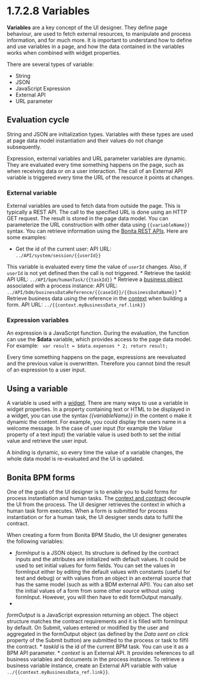 # 1.7.2.8 Variables

**Variables** are a key concept of the UI designer. They define page behaviour, are used to
fetch external resources, to manipulate and
process information, and for much more.
It is important to understand how to define and use variables in a page, and how the data contained in the variables
works when combined with widget properties.

There are several types of variable:

* String
* JSON
* JavaScript Expression
* External API
* URL parameter

## Evaluation cycle

String and JSON are initialization types. Variables with these types are used at page data
model instantiation and their values do not change subsequently. 

Expression, external variables and URL parameter variables are dynamic. They are evaluated every time something happens
on the page, such as when receiving data or on a user interaction. 
The call of an External API variable is triggered every time the URL of the resource it points at changes.

### External variable

External variables are used to fetch data from outside the page. This is typically
a REST API.
The call to the specified URL is done using an HTTP GET request. The result is stored in the page data model.
You can parameterize the URL construction with other data using `{{variableName}}` syntax.
You can retrieve information using the [Bonita REST APIs](/rest-api.md). Here are some examples:

* Get the id of the current user: API URL:
`../API/system/session/{{userId}}`

This variable is evaluated every time the value of
`userId` changes. Also, if
`userId` is not yet defined then the call is not triggered.
* 
Retrieve the taskId:
API URL: `../API/bpm/humanTask/{{taskId}}`
* 
Retrieve a [business object](/bdm-api.md) associated with a process instance:
API URL: `../API/bdm/businessDataReference/{{caseId}}/{{businessDataName}}`
* 
Retrieve business data using the reference in the [context](/contracts-and-contexts.md#context) when building a form.
API URL: `../{{context.myBusinessData_ref.link}}`

### Expression variables

An expression is a JavaScript function. During the evaluation, the function can use the
**$data** variable, which provides access to the page data model. For example:
`
var result = $data.expenses * 2;
    return result;`

Every time something happens on the
page, expressions are reevaluated and the previous value is overwritten. Therefore you cannot bind the result
of an expression to a user input.

## Using a variable

A variable is used with a [widget](/widgets.md).
There are many ways to use a variable in widget properties.
In a property containing text or HTML to be displayed in a widget, you can use the syntax _{{variableName}}_ in the content o make it dynamic the
content. For example, you could display the users name in a welcome message.
In the case of user input (for example the _Value_ property of a text input) the variable value is used both to set
the initial
value and retrieve the user input.

A binding is dynamic, so every time the value of a variable changes, the whole data model is re-evaluated and the UI is updated.

## Bonita BPM forms

One of the goals of the UI designer is to enable you to build forms for process instantiation and human tasks.
The [context and contract](/contracts-and-contexts.md) decouple the UI from the process. The UI designer
retrieves the context in which a human task form executes. When a form is submitted for process instantiation or for a human task, the UI designer
sends data to fulfil the contract.

When creating a form from Bonita BPM Studio, the UI designer generates the following variables:

* _formInput_ is a JSON object.
Its structure is defined by the contract inputs and the attributes are initialized with default values. It could be
used to set initial values for form fields.
You can set the values in formInput either by editing the default values with constants (useful for test and debug)
or with values from an object in an external source that has the same model (such as with a BDM external API).
You can also set the initial values of a form from some other source without using formInput. However, you will then
have to edit formOutput manually.
* 
_formOutput_ is a JavaScript expression returning an object.
The object structure matches the contract requirements and it is filled with formInput by default. On Submit, values entered
or modified by the user and aggregated in the formOutput object (as defined by the _Data sent on click_
property
of the Submit button) are submitted to the process or task to filfil the contract.
* 
_taskId_ is the id of the current BPM task. You can use it as a BPM API parameter.
* 
_context_ is an External API.
It provides references to all business variables and documents in the process instance. To retrieve a business
variable instance, create an External API variable with value `../{{context.myBusinessData_ref.link}}`.